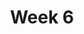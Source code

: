 ---
    title: Week 6 
    weekNumber: 6
    days:
      - date: 2022-2-7
        events:
          "**MEET**{: .label .label-meet } **11am**: B00 Midterm 1 Review (Janine)":
            "Remote"
          "**MEET**{: .label .label-meet } **11am**: B00 Midterm 1 Review (Janine)":
            "In-Person"
          "**MEET**{: .label .label-meet } **5pm**: A00 Midterm 1 Review (Natalie)":
            "Remote"
          "**MEET**{: .label .label-meet } **6pm**: B00 Midterm 1 Review (Natalie)":
            "Remote"
      - date: 2022-2-9
        events:
          "**EXAM**{: .label .label-exam } **10am**: A00 Midterm 1":
            "In-Person"
          "**EXAM**{: .label .label-exam } **11am**: B00 Midterm 1":
            "In-Person"
      - date: 2022-2-11
        events:
          "**MEET**{: .label .label-meet } **10am**: A00 Midterm 1 Solutions Review":
            "Remote"
          "**MEET**{: .label .label-meet } **11am**: B00 Midterm 1 Solutions Review":
            "In-Person"
      - date: 2022-2-13
        events:
          "**VID**{: .label .label-vid } Watch [Video 19](https://youtu.be/ikLzykAaLOk). [Blank slides](resources/lecture/lecture19.pdf). [Filled slides](resources/lecture/lecture19_annotated.pdf).":
            ""
          "**VID**{: .label .label-vid } Watch [Video 20](https://youtu.be/qHOG3yc4UzE). [Blank slides](resources/lecture/lecture20.pdf). [Filled slides](resources/lecture/lecture20_annotated.pdf).":
            ""
          "**VID**{: .label .label-vid } Watch [Video 21](https://youtu.be/-3v6UZ_Cq9k). [Blank slides](resources/lecture/lecture21.pdf). [Filled slides](resources/lecture/lecture21_annotated.pdf).":
            ""

---